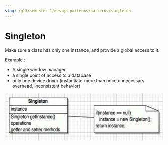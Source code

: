 ```yaml
---
slug: /gl3/semester-1/design-patterns/patterns/singleton
---
```


# Singleton

Make sure a class has only one instance, and provide a global access to it.

Example :

- A single window manager
- a single point of access to a database
- only one device driver (instantiate more than once unnecessary overhead, inconsistent behavior)

![Singleton%207104ae55054247d5ab2e9859018739c7/Untitled.png](Singleton%207104ae55054247d5ab2e9859018739c7/Untitled.png)
